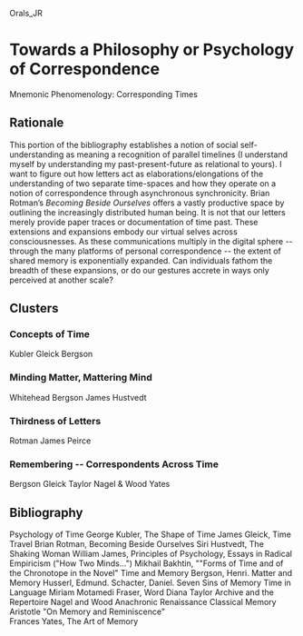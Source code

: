 Orals_JR

# Towards a Philosophy or Psychology of Correspondence
Mnemonic Phenomenology: Corresponding Times

## Rationale
This portion of the bibliography establishes a notion of social self-understanding as meaning a recognition of parallel timelines (I understand myself by understanding my past-present-future as relational to yours). I want to figure out how letters act as elaborations/elongations of the understanding of two separate time-spaces and how they operate on a notion of correspondence through asynchronous synchronicity. Brian Rotman’s *Becoming Beside Ourselves* offers a vastly productive space by outlining the increasingly distributed human being. It is not that our letters merely provide paper traces or documentation of time past. These extensions and expansions embody our virtual selves across consciousnesses. As these communications multiply in the digital sphere -- through the many platforms of personal correspondence -- the extent of shared memory is exponentially expanded. Can individuals fathom the breadth of these expansions, or do our gestures accrete in ways only perceived at another scale? 

## Clusters
### Concepts of Time
Kubler
Gleick
Bergson
### Minding Matter, Mattering Mind
Whitehead
Bergson
James
Hustvedt
### Thirdness of Letters 
Rotman
James
Peirce
### Remembering -- Correspondents Across Time
Bergson
Gleick
Taylor
Nagel & Wood
Yates



## Bibliography
Psychology of Time
George Kubler, The Shape of Time
James Gleick, Time Travel 
Brian Rotman, Becoming Beside Ourselves 
Siri Hustvedt, The Shaking Woman 
William James, Principles of Psychology, 
          Essays in Radical Empiricism ("How Two Minds...") 
Mikhail Bakhtin, ""Forms of Time and of the Chronotope in the Novel"
Time and Memory
Bergson, Henri.  Matter and Memory
Husserl, Edmund.
Schacter, Daniel. Seven Sins of Memory
Time in Language
Miriam Motamedi Fraser, Word
Diana Taylor Archive and the Repertoire 
Nagel and Wood Anachronic Renaissance 
Classical Memory
Aristotle "On Memory and Reminiscence"  
Frances Yates, The Art of Memory